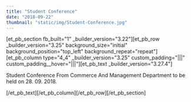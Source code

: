 ```yaml
---
title: "Student Conference"
date: "2018-09-22"
thumbnail: "static/img/Student-Conference.jpg"
---
```


\[et\_pb\_section fb\_built="1" \_builder\_version="3.22"\]\[et\_pb\_row \_builder\_version="3.25" background\_size="initial" background\_position="top\_left" background\_repeat="repeat"\]\[et\_pb\_column type="4\_4" \_builder\_version="3.25" custom\_padding="|||" custom\_padding\_\_hover="|||"\]\[et\_pb\_text \_builder\_version="3.27.4"\]

Student Conference From Commerce And Management Department to be held on 28. 09. 2018.

\[/et\_pb\_text\]\[/et\_pb\_column\]\[/et\_pb\_row\]\[/et\_pb\_section\]
